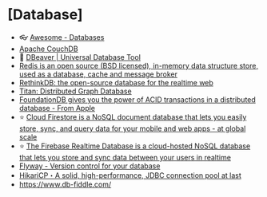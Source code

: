 # [Database]

- 👓 [Awesome - Databases](https://github.com/sindresorhus/awesome#databases)
- [Apache CouchDB](https://couchdb.apache.org/)
- 🧰 [DBeaver | Universal Database Tool](https://dbeaver.io/)
- [Redis is an open source (BSD licensed), in-memory data structure store, used as a database, cache and message broker](https://redis.io/)
- [RethinkDB: the open-source database for the realtime web](https://rethinkdb.com/)
- [Titan: Distributed Graph Database](https://titan.thinkaurelius.com/)
- [FoundationDB gives you the power of ACID transactions in a distributed database - From Apple](https://www.foundationdb.org/)
- ⭐ [Cloud Firestore is a NoSQL document database that lets you easily store, sync, and query data for your mobile and web apps - at global scale](https://firebase.google.com/products/firestore/)
- ⭐ [The Firebase Realtime Database is a cloud-hosted NoSQL database that lets you store and sync data between your users in realtime](https://firebase.google.com/products/realtime-database/)
- [Flyway - Version control for your database](https://flywaydb.org/)
- [HikariCP・A solid, high-performance, JDBC connection pool at last](https://github.com/brettwooldridge/HikariCP)
- <https://www.db-fiddle.com/>
